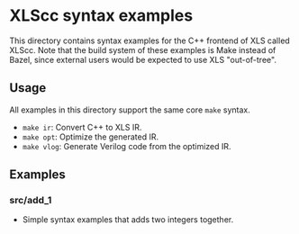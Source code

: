 # XLScc syntax examples

This directory contains syntax examples for the C++ frontend of XLS called
XLScc. Note that the build system of these examples is Make instead of Bazel,
since external users would be expected to use XLS "out-of-tree".

## Usage
All examples in this directory support the same core `make` syntax.
* `make ir`: Convert C++ to XLS IR.
* `make opt`: Optimize the generated IR.
* `make vlog`: Generate Verilog code from the optimized IR.

## Examples
### src/add_1
* Simple syntax examples that adds two integers together. 
